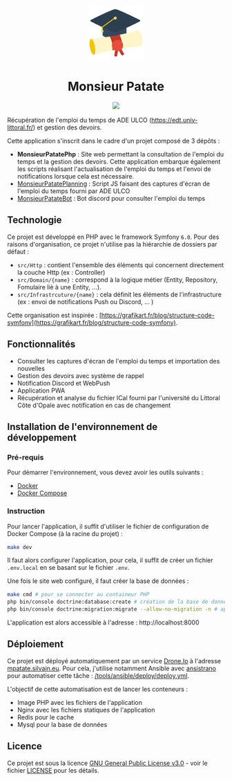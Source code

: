 <p align="center">
  <a href="https://mpatate.silvain.eu/">
    <img alt="mpatate" src="public/favicon.png" width="128"/>
  </a>
</p>

<h1 align="center">Monsieur Patate</h1>
<p align="center">
 <a href="https://drone.silvain.eu/Silvain.eu/MonsieurPatatePhp">
  <img src="https://drone.silvain.eu/api/badges/Silvain.eu/MonsieurPatatePhp/status.svg"/>
 </a>
</p>

Récupération de l'emploi du temps de ADE ULCO (https://edt.univ-littoral.fr/) et gestion des devoirs.

Cette application s'inscrit dans le cadre d'un projet composé de 3 dépôts :
- **MonsieurPatatePhp** : Site web permettant la consultation de l'emploi du temps et la gestion des devoirs. Cette application embarque également les scripts réalisant l'actualisation de l'emploi du temps et l'envoi de notifications lorsque cela est nécessaire.
- [MonsieurPatatePlanning](https://github.com/silvainlud/MonsieurPatatePlanning) : Script JS faisant des captures d'écran de l'emploi du temps fourni par ADE ULCO
- [MonsieurPatateBot](https://github.com/silvainlud/MonsieurPatateBot) : Bot discord pour consulter l'emploi du temps

## Technologie

Ce projet est développé en PHP avec le framework Symfony `6.0`. Pour des raisons d'organisation, ce projet n'utilise pas la hiérarchie de dossiers par défaut : 
- `src/Http` : contient l'ensemble des éléments qui concernent directement la couche Http (ex : Controller)
- `src/Domain/{name}` : correspond à la logique métier (Entity, Repository, Fomulaire liè à une Entity, ...).
- `src/Infrastrcuture/{name}` : cela définit les éléments de l'infrastructure (ex : envoi de notifications Push ou Discord, ... )

Cette organisation est inspirée : [https://grafikart.fr/blog/structure-code-symfony](https://grafikart.fr/blog/structure-code-symfony).


## Fonctionnalités

- Consulter les captures d'écran de l'emploi du temps et importation des nouvelles
- Gestion des devoirs avec système de rappel
- Notification Discord et WebPush
- Application PWA
- Récupération et analyse du fichier ICal fourni par l'université du Littoral Côte d'Opale avec notification en cas de changement


## Installation de l'environnement de développement

### Pré-requis

Pour démarrer l'environnement, vous devez avoir les outils suivants :
- [Docker](https://docs.docker.com/compose/)
- [Docker Compose](https://docs.docker.com/)

### Instruction

Pour lancer l'application, il suffit d'utiliser le fichier de configuration de Docker Compose (à la racine du projet) :

```bash
make dev
```
Il faut alors configurer l'application, pour cela, il suffit de créer un fichier `.env.local` en se basant sur le fichier `.env`.

Une fois le site web configuré, il faut créer la base de données : 

```bash
make cmd # pour se connecter au containeur PHP
php bin/console doctrine:database:create # création de la base de données
php bin/console doctrine:migration:migrate --allow-no-migration -n # application des migrations sur la base de données
```

L'application est alors accessible à l'adresse  : http://localhost:8000


## Déploiement

Ce projet est déployé automatiquement par un service [Drone.Io](https://www.drone.io/) à l'adresse [mpatate.silvain.eu](https://mpatate.silvain.eu/). 
Pour cela, j'utilise notamment Ansible avec [ansistrano](https://github.com/ansistrano/deploy) pour automatiser cette tâche : [/tools/ansible/deploy/deploy.yml](https://github.com/silvain-eu/MonsieurPatatePhp/tree/main/tools/ansible/deploy).

L'objectif de cette automatisation est de lancer les conteneurs :
 - Image PHP avec les fichiers de l'application
 - Nginx avec les fichiers statiques de l'application
 - Redis pour le cache
 - Mysql pour la base de données

## Licence

Ce projet est sous la licence [GNU General Public License v3.0](LICENSE) - voir le fichier  [LICENSE](LICENSE) pour les détails.
